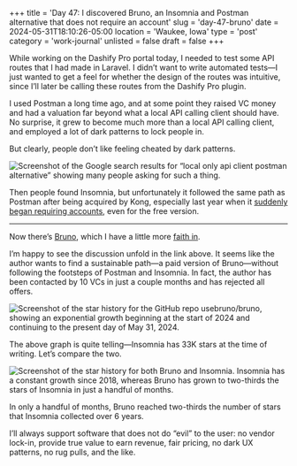 +++
title = 'Day 47: I discovered Bruno, an Insomnia and Postman alternative that does not require an account'
slug = 'day-47-bruno'
date = 2024-05-31T18:10:26-05:00
location = 'Waukee, Iowa'
type = 'post'
category = 'work-journal'
unlisted = false
draft = false
+++

While working on the Dashify Pro portal today, I needed to test some API routes that I had made in Laravel. I didn’t want to write automated tests—I just wanted to get a feel for whether the design of the routes was intuitive, since I’ll later be calling these routes from the Dashify Pro plugin.

I used Postman a long time ago, and at some point they raised VC money and had a valuation far beyond what a local API calling client should have. No surprise, it grew to become much more than a local API calling client, and employed a lot of dark patterns to lock people in.

But clearly, people don’t like feeling cheated by dark patterns.

![Screenshot of the Google search results for “local only api client postman alternative” showing many people asking for such a thing.](/day-47-bruno/google-search-results.png)

Then people found Insomnia, but unfortunately it followed the same path as Postman after being acquired by Kong, especially last year when it [suddenly began requiring accounts](https://github.com/Kong/insomnia/discussions/6590), even for the free version.

***

Now there’s [Bruno](https://www.usebruno.com/), which I have a little more [faith in](https://github.com/usebruno/bruno/discussions/269).

I’m happy to see the discussion unfold in the link above. It seems like the author wants to find a sustainable path—a paid version of Bruno—without following the footsteps of Postman and Insomnia. In fact, the author has been contacted by 10 VCs in just a couple months and has rejected all offers.

![Screenshot of the star history for the GitHub repo usebruno/bruno, showing an exponential growth beginning at the start of 2024 and continuing to the present day of May 31, 2024.](/day-47-bruno/bruno-star-history.png)

The above graph is quite telling—Insomnia has 33K stars at the time of writing. Let’s compare the two.

![Screenshot of the star history for both Bruno and Insomnia. Insomnia has a constant growth since 2018, whereas Bruno has grown to two-thirds the stars of Insomnia in just a handful of months.](/day-47-bruno/star-history.png)

In only a handful of months, Bruno reached two-thirds the number of stars that Insomnia collected over 6 years.

I’ll always support software that does not do “evil” to the user: no vendor lock-in, provide true value to earn revenue, fair pricing, no dark UX patterns, no rug pulls, and the like.
